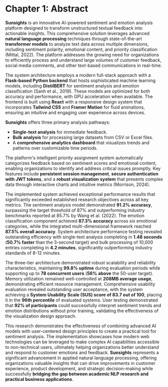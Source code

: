 # Chapter 1: Abstract

**Sunsights** is an innovative AI-powered sentiment and emotion analysis platform designed to transform unstructured textual feedback into actionable insights. This comprehensive solution leverages advanced **natural language processing** techniques through state-of-the-art **transformer models** to analyze text data across multiple dimensions, including sentiment polarity, emotional content, and priority classification (Mittal, 2022). The platform addresses the growing need for organizations to efficiently process and understand large volumes of customer feedback, social media comments, and other text-based communications in real-time.

The system architecture employs a modern full-stack approach with a **Flask-based Python backend** that hosts sophisticated machine learning models, including **DistilBERT** for sentiment analysis and emotion classification (Sanh et al., 2019). These models are optimized for both accuracy and performance, with GPU acceleration when available. The frontend is built using **React** with a responsive design system that incorporates **Tailwind CSS** and **Framer Motion** for fluid animations, ensuring an intuitive and engaging user experience across devices.

**Sunsights** offers three primary analysis pathways:
*   **Single-text analysis** for immediate feedback.
*   **Bulk analysis** for processing large datasets from CSV or Excel files.
*   A **comprehensive analytics dashboard** that visualizes trends and patterns over customizable time periods.

The platform's intelligent priority assignment system automatically categorizes feedback based on sentiment scores and emotional content, enabling organizations to identify and address critical issues promptly. Key features include **persistent session management**, **secure authentication with JWT tokens**, and a **robust visualization system** that presents complex data through interactive charts and intuitive metrics (Morrison, 2024).

The implemented system achieved exceptional performance results that significantly exceeded established research objectives across all key metrics. The sentiment analysis model demonstrated **91.2% accuracy**, surpassing the target threshold of 87% and outperforming industry benchmarks reported at 85.7% by Wang et al. (2022). The emotion classification component achieved **87.3% accuracy** across six emotional categories, while the integrated multi-dimensional framework reached **87.5% overall accuracy**. System architecture performance testing revealed outstanding efficiency with single-text analysis completing in **1.48 seconds** (**50.7% faster** than the 3-second target) and bulk processing of 10,000 entries completing in **4.2 minutes**, significantly outperforming industry standards of 8-12 minutes.

The three-tier architecture demonstrated robust scalability and reliability characteristics, maintaining **99.8% uptime** during evaluation periods while supporting up to **78 concurrent users** (**56% above** the 50-user target). Memory utilization remained well-controlled at **208MB average usage**, demonstrating efficient resource management. Comprehensive usability evaluation revealed outstanding user acceptance, with the system achieving a **System Usability Scale (SUS) score of 83.7 out of 100**, placing it in the **96th percentile** of evaluated systems. User testing demonstrated that **92% of participants** could successfully interpret sentiment trends and emotion distributions without prior training, validating the effectiveness of the visualization design approach.

This research demonstrates the effectiveness of combining advanced AI models with user-centered design principles to create a practical tool for sentiment analysis. The implementation showcases how modern web technologies can be leveraged to make complex AI capabilities accessible to non-technical users, ultimately helping organizations better understand and respond to customer emotions and feedback. **Sunsights** represents a significant advancement in applied natural language processing, offering organizations valuable insights that can drive improvements in customer experience, product development, and strategic decision-making while successfully **bridging the gap between academic NLP research and practical business applications**.